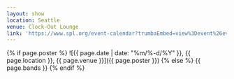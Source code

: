 ```yaml
---
layout: show
location: Seattle
venue: Clock-Out Lounge
link: 'https://www.spl.org/event-calendar?trumbaEmbed=view%3Devent%26eventid%3D133601794'
---
```


{% if page.poster %}
![{{ page.date | date: "%m/%-d/%Y" }}, {{ page.location }}, {{ page.venue }}]({{ page.poster }})
{% else %}
{{ page.bands }}
{% endif %}
